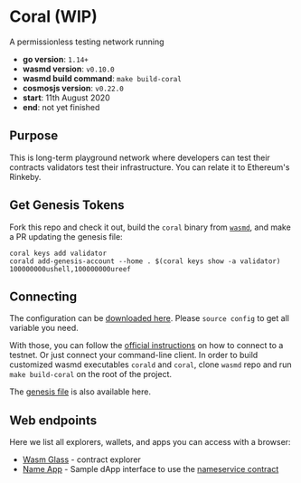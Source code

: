 # Coral (WIP)

A permissionless testing network running

- **go version**: `1.14+`
- **wasmd version**: `v0.10.0`
- **wasmd build command**: `make build-coral`
- **cosmosjs version**: `v0.22.0`
- **start**: 11th August 2020
- **end**: not yet finished

## Purpose

This is long-term playground network where developers can test their contracts validators test their infrastructure.
You can relate it to Ethereum's Rinkeby.

## Get Genesis Tokens

Fork this repo and check it out, build the `coral` binary from
[`wasmd`](https://github.com/CosmWasm/wasm), and make a PR updating the
genesis file:

```shell
coral keys add validator
corald add-genesis-account --home . $(coral keys show -a validator) 100000000ushell,100000000ureef
```

## Connecting

The configuration can be [downloaded here](./config.env).
Please `source config` to get all variable you need.

With those, you can follow the
[official instructions](https://docs.cosmwasm.com/testnets/testnets.html)
 on how to connect to a testnet.
Or just connect your command-line client. In order to build customized wasmd executables `corald` and `coral`,
clone `wasmd` repo and run `make build-coral` on the root of the project.

The [genesis file](./genesis.json) is also available here.

## Web endpoints

Here we list all explorers, wallets, and apps you can access with a browser:

* [Wasm Glass](https://demonet.wasm.glass) - contract explorer
* [Name App](https://cosmwasm.github.io/name-app/) - Sample dApp interface to use the 
  [nameservice contract](https://github.com/CosmWasm/cosmwasm-examples/tree/nameservice-0.5.2/nameservice) 